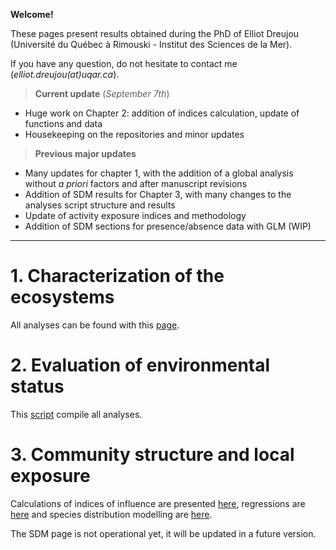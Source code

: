 **Welcome!**

These pages present results obtained during the PhD of Elliot Dreujou (Université du Québec à Rimouski - Institut des Sciences de la Mer).

If you have any question, do not hesitate to contact me (*elliot.dreujou(at)uqar.ca*).

> **Current update** (*September 7th*)<br>
- Huge work on Chapter 2: addition of indices calculation, update of functions and data
- Housekeeping on the repositories and minor updates

> **Previous major updates**<br>
- Many updates for chapter 1, with the addition of a global analysis without *a priori* factors and after manuscript revisions
- Addition of SDM results for Chapter 3, with many changes to the analyses script structure and results
- Update of activity exposure indices and methodology
- Addition of SDM sections for presence/absence data with GLM (WIP)

-----


# 1. Characterization of the ecosystems

All analyses can be found with this [page](https://eldre.github.io/eldre-phd/Chap1/C1_index.html).

# 2. Evaluation of environmental status

This [script](https://eldre.github.io/eldre-phd/Chap2/C2_analyses.html) compile all analyses.

# 3. Community structure and local exposure

Calculations of indices of influence are presented [here](https://eldre.github.io/eldre-phd/Chap3/C3_analyses_A.html), regressions are [here](https://eldre.github.io/eldre-phd/Chap3/C3_analyses_B.html) and species distribution modelling are [here](https://eldre.github.io/eldre-phd/Chap3/C2_analyses_C.html).

The SDM page is not operational yet, it will be updated in a future version.
